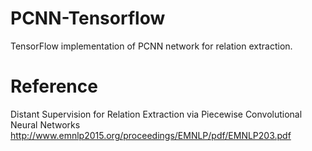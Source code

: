 # PCNN-Tensorflow
TensorFlow implementation of PCNN network for relation extraction.

# Reference
Distant Supervision for Relation Extraction via Piecewise Convolutional Neural Networks http://www.emnlp2015.org/proceedings/EMNLP/pdf/EMNLP203.pdf
